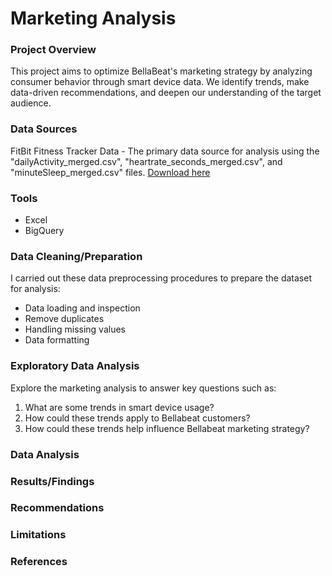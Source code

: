 # Marketing Analysis

### Project Overview

This project aims to optimize BellaBeat's marketing strategy by analyzing consumer behavior through smart device data. We identify trends, make data-driven recommendations, and deepen our understanding of the target audience.

### Data Sources

FitBit Fitness Tracker Data - The primary data source for analysis using the "dailyActivity_merged.csv", "heartrate_seconds_merged.csv", and "minuteSleep_merged.csv" files. [Download here](https://www.kaggle.com/datasets/arashnic/fitbit)

### Tools

- Excel
- BigQuery

### Data Cleaning/Preparation

I carried out these data preprocessing procedures to prepare the dataset for analysis:
- Data loading and inspection
- Remove duplicates
- Handling missing values
- Data formatting

### Exploratory Data Analysis

Explore the marketing analysis to answer key questions such as:
1. What are some trends in smart device usage?
2. How could these trends apply to Bellabeat customers?
3. How could these trends help influence Bellabeat marketing strategy?

### Data Analysis



### Results/Findings

### Recommendations

### Limitations

### References
#
